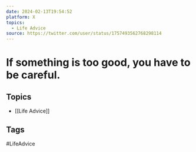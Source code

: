 ```yaml
---
date: 2024-02-13T19:54:52
platform: X
topics:
  - Life Advice
source: https://twitter.com/user/status/1757493562768298114
---
```

# If something is too good, you have to be careful.

## Topics
- [[Life Advice]]

## Tags
#LifeAdvice